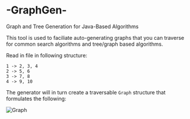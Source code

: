 # -GraphGen-
Graph and Tree Generation for Java-Based Algorithms

This tool is used to faciliate auto-generating graphs that you can traverse for common search algorithms and tree/graph based algorithms. 

Read in file in following structure:

```
1 -> 2, 3, 4
2 -> 5, 6
3 -> 7, 8
4 -> 9, 10
``` 

The generator will in turn create a traversable `Graph` structure that formulates the following:

![Graph](https://i.imgur.com/OQEc7QW.png)
